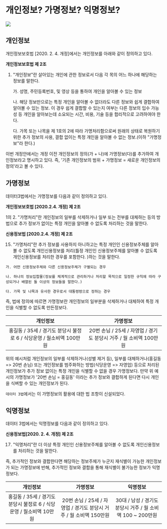 # 개인정보? 가명정보? 익명정보?

![](https://www.coindeskkorea.com/news/photo/202010/71839_8644_2715.png)



## 개인정보

 개인정보보호법 [2020. 2. 4. 개정]에서는 개인정보를 아래와 같이 정의하고 있다.

**개인정보보호법 제 2조**

1. "개인정보"란 살아있는 개인에 관한 정보로서 다음 각 목의 어느 하나에 해당하는 정보를 말한다.

   가. 성명, 주민등록번호, 및 영상 등을 통하여 개인을 알아볼 수 있는 정보

   나. 해당 정보만으로는 특정 개인을 알아볼 수 없더라도 다른 정보와 쉽게 결합하여 알아볼 수 있는 정보. 이 경우 쉽게 결합할 수 있는지 여부는 다른 정보의 입수 가능성 등 개인을 알아보는데 소요되는 시간, 비용, 기술 등을 합리적으로 고려하여야 한다.

   다. 가목 또는 나목을 제 1호의 2에 따라 가명처리함으로써 원래의 상태로 복원하기 위한 추가 정보의 사용, 결합 없이는 특정 개인을 알아볼 수 없는 정보.(이하 "가명정보"라 한다.)



  이번 개정안에서는 개정 이전 개인정보의 정의(가 + 나)에 가명정보(다)를 추가하여 개인정보라고 명시하고 있다. 즉, '기존 개인정보의 범위 + 가명정보 = 새로운 개인정보의 정의'라고 볼 수 있다.



## 가명정보

  데이터3법에서는 가명정보를 다음과 같이 정의하고 있다.

**개인정보보호법 [2020.2.4. 개정] 제 2조**

1의 2. "가명처리"란 개인정보의 일부를 삭제하거나 일부 또는 전부를 대체하는 등의 방법으로 추가 정보가 없이는 특정 개인을 알아볼 수 없도록 처리하는 것을 말한다.



**신용정보법 [2020.2.4. 개정] 제 2조**

15.  "가명처리"란 추가 정보를 사용하지 아니하고는 특정 개인인 신용정보주체를 알아볼 수 없도록 개인신용정보를 처리(틀정 개인인 신용정보주체를 알아볼 수 없도록 개인신용정보를 처리한 경우를 포함한다. )하는 것을 말한다.

    가. 어떤 신용정보주체와 다른 신용정보주체가 구별되는 경우

    나. 하나의 정보집합물(정보를 체계적으로 관리하거나 처리할 목적으로 일정한 규칙에 따라 구성되거나 배열된 둘 이상의 정보들을 말한다.)

    다. 가목 및 나목과 유사한 경우로서 대통령령으로 정하는 경우

    

즉, 법에 정의에 따르면 가명정보란 개인정보의 일부분을 삭제하거나 대체하여 특정 개인을 식별할 수 없도록 만든정보다.

|                           개인정보                           |                           가명정보                           |
| :----------------------------------------------------------: | :----------------------------------------------------------: |
| 홍길동 / 35세 / 경기도 분당시 불정로 6 / 식당운영 / 월소비액 100만원 | 20번 손님 / 25세 / 자영업 / 경기도 분당시 거주 / 월 소비액 100만원 |

  위의 예시처럼 개인정보의 일부를 삭제하거나(성별 제거 등), 일부를 대체하거나(홍길동 => 20번 손님) 또는 개인정보를 범주화하는 방법(식당운영 => 자영업) 등으로 처리된 개인정보가 추가 정보 없이는 특정 개인을 식별할 수 없을 경우 가명정보다. 만약 위 예시의 가명정보가 '20번 손님 = 홍길동' 이라는 추가 정보와 결합하게 된다면 다시 개인을 식벼할 수 있는 개인정보가 된다.

  `데이터 3법`에서는 이 가명정보의 활용에 대한 법 조항이 신설되었다.



## 익명정보

 데이터 3법에서는 익명정보를 다음과 같이 정의하고 있다.

**신용정보법[2020. 2. 4. 개정] 제 2조**	

17. "익명처리"란 더 이상 특정 개인인 신용정보주체를 알아볼 수 없도록 개인신용정보를 처리하는 것을 말한다.



즉, 추가적인 정보와 결합한다면 해당하는 정보주체가 누군지 재식별이 가능한 개인정보가 되는 가명정보에 반해, 추가적인 정보와 결합을 통해 재식별이 불가능한 정보가 익명정보다.

|                           개인정보                           |                           가명정보                           |                          익명정보                           |
| :----------------------------------------------------------: | :----------------------------------------------------------: | :---------------------------------------------------------: |
| 홍길동 / 35세 / 경기도 분당시 불정로 6 / 식당운영 / 월소비액 10만원 | 20번 손님 / 25세 / 자영업 / 경기도 분당시 거주 / 월 소비액 150만원 | 30대 / 남성 / 경기도 분당시 거주 / 월 소비액  100 ~ 200만원 |

